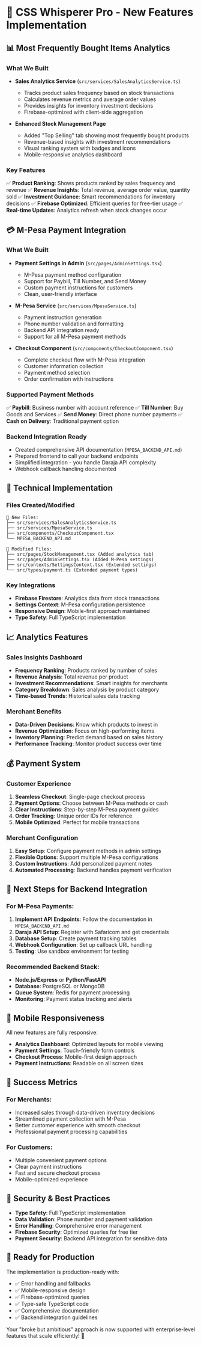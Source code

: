 # 🚀 CSS Whisperer Pro - New Features Implementation

## 📊 Most Frequently Bought Items Analytics

### What We Built
- **Sales Analytics Service** (`src/services/SalesAnalyticsService.ts`)
  - Tracks product sales frequency based on stock transactions
  - Calculates revenue metrics and average order values
  - Provides insights for inventory investment decisions
  - Firebase-optimized with client-side aggregation

- **Enhanced Stock Management Page**
  - Added "Top Selling" tab showing most frequently bought products
  - Revenue-based insights with investment recommendations
  - Visual ranking system with badges and icons
  - Mobile-responsive analytics dashboard

### Key Features
✅ **Product Ranking**: Shows products ranked by sales frequency and revenue
✅ **Revenue Insights**: Total revenue, average order value, quantity sold
✅ **Investment Guidance**: Smart recommendations for inventory decisions
✅ **Firebase Optimized**: Efficient queries for free-tier usage
✅ **Real-time Updates**: Analytics refresh when stock changes occur

## 💳 M-Pesa Payment Integration

### What We Built
- **Payment Settings in Admin** (`src/pages/AdminSettings.tsx`)
  - M-Pesa payment method configuration
  - Support for Paybill, Till Number, and Send Money
  - Custom payment instructions for customers
  - Clean, user-friendly interface

- **M-Pesa Service** (`src/services/MpesaService.ts`)
  - Payment instruction generation
  - Phone number validation and formatting
  - Backend API integration ready
  - Support for all M-Pesa payment methods

- **Checkout Component** (`src/components/CheckoutComponent.tsx`)
  - Complete checkout flow with M-Pesa integration
  - Customer information collection
  - Payment method selection
  - Order confirmation with instructions

### Supported Payment Methods
✅ **Paybill**: Business number with account reference
✅ **Till Number**: Buy Goods and Services
✅ **Send Money**: Direct phone number payments
✅ **Cash on Delivery**: Traditional payment option

### Backend Integration Ready
- Created comprehensive API documentation (`MPESA_BACKEND_API.md`)
- Prepared frontend to call your backend endpoints
- Simplified integration - you handle Daraja API complexity
- Webhook callback handling documented

## 🔧 Technical Implementation

### Files Created/Modified
```
📁 New Files:
├── src/services/SalesAnalyticsService.ts
├── src/services/MpesaService.ts
├── src/components/CheckoutComponent.tsx
└── MPESA_BACKEND_API.md

📁 Modified Files:
├── src/pages/StockManagement.tsx (Added analytics tab)
├── src/pages/AdminSettings.tsx (Added M-Pesa settings)
├── src/contexts/SettingsContext.tsx (Extended settings)
└── src/types/payment.ts (Extended payment types)
```

### Key Integrations
- **Firebase Firestore**: Analytics data from stock transactions
- **Settings Context**: M-Pesa configuration persistence
- **Responsive Design**: Mobile-first approach maintained
- **Type Safety**: Full TypeScript implementation

## 📈 Analytics Features

### Sales Insights Dashboard
- **Frequency Ranking**: Products ranked by number of sales
- **Revenue Analysis**: Total revenue per product
- **Investment Recommendations**: Smart insights for merchants
- **Category Breakdown**: Sales analysis by product category
- **Time-based Trends**: Historical sales data tracking

### Merchant Benefits
- **Data-Driven Decisions**: Know which products to invest in
- **Revenue Optimization**: Focus on high-performing items
- **Inventory Planning**: Predict demand based on sales history
- **Performance Tracking**: Monitor product success over time

## 💰 Payment System

### Customer Experience
1. **Seamless Checkout**: Single-page checkout process
2. **Payment Options**: Choose between M-Pesa methods or cash
3. **Clear Instructions**: Step-by-step M-Pesa payment guides
4. **Order Tracking**: Unique order IDs for reference
5. **Mobile Optimized**: Perfect for mobile transactions

### Merchant Configuration
1. **Easy Setup**: Configure payment methods in admin settings
2. **Flexible Options**: Support multiple M-Pesa configurations
3. **Custom Instructions**: Add personalized payment notes
4. **Automated Processing**: Backend handles payment verification

## 🔄 Next Steps for Backend Integration

### For M-Pesa Payments:
1. **Implement API Endpoints**: Follow the documentation in `MPESA_BACKEND_API.md`
2. **Daraja API Setup**: Register with Safaricom and get credentials
3. **Database Setup**: Create payment tracking tables
4. **Webhook Configuration**: Set up callback URL handling
5. **Testing**: Use sandbox environment for testing

### Recommended Backend Stack:
- **Node.js/Express** or **Python/FastAPI**
- **Database**: PostgreSQL or MongoDB
- **Queue System**: Redis for payment processing
- **Monitoring**: Payment status tracking and alerts

## 📱 Mobile Responsiveness

All new features are fully responsive:
- **Analytics Dashboard**: Optimized layouts for mobile viewing
- **Payment Settings**: Touch-friendly form controls
- **Checkout Process**: Mobile-first design approach
- **Payment Instructions**: Readable on all screen sizes

## 🎯 Success Metrics

### For Merchants:
- Increased sales through data-driven inventory decisions
- Streamlined payment collection with M-Pesa
- Better customer experience with smooth checkout
- Professional payment processing capabilities

### For Customers:
- Multiple convenient payment options
- Clear payment instructions
- Fast and secure checkout process
- Mobile-optimized experience

## 🔐 Security & Best Practices

- **Type Safety**: Full TypeScript implementation
- **Data Validation**: Phone number and payment validation
- **Error Handling**: Comprehensive error management
- **Firebase Security**: Optimized queries for free tier
- **Payment Security**: Backend API integration for sensitive data

## 🚀 Ready for Production

The implementation is production-ready with:
- ✅ Error handling and fallbacks
- ✅ Mobile-responsive design
- ✅ Firebase-optimized queries
- ✅ Type-safe TypeScript code
- ✅ Comprehensive documentation
- ✅ Backend integration guidelines

Your "broke but ambitious" approach is now supported with enterprise-level features that scale efficiently! 🎉
